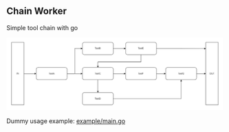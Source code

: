 ## Chain Worker

Simple tool chain with go

![alt text](tool_chain.png)

Dummy usage example: [example/main.go](example/main.go)